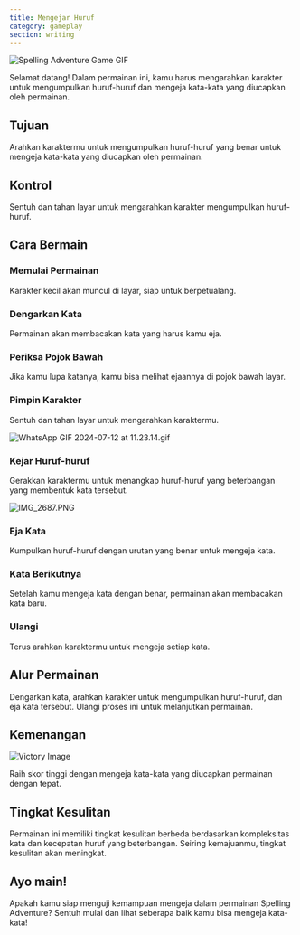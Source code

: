 ```yaml
---
title: Mengejar Huruf
category: gameplay
section: writing
---
```

![Spelling Adventure Game GIF](https://help.studycat.com/hc/article_attachments/34964422592281)

Selamat datang! Dalam permainan ini, kamu harus mengarahkan karakter untuk mengumpulkan huruf-huruf dan mengeja kata-kata yang diucapkan oleh permainan.

## Tujuan

Arahkan karaktermu untuk mengumpulkan huruf-huruf yang benar untuk mengeja kata-kata yang diucapkan oleh permainan.

## Kontrol

Sentuh dan tahan layar untuk mengarahkan karakter mengumpulkan huruf-huruf.

## Cara Bermain

### Memulai Permainan

Karakter kecil akan muncul di layar, siap untuk berpetualang.

### Dengarkan Kata

Permainan akan membacakan kata yang harus kamu eja.

### Periksa Pojok Bawah

Jika kamu lupa katanya, kamu bisa melihat ejaannya di pojok bawah layar.

### Pimpin Karakter

Sentuh dan tahan layar untuk mengarahkan karaktermu.

![WhatsApp GIF 2024-07-12 at 11.23.14.gif](https://help.studycat.com/hc/article_attachments/34964428229401)

### Kejar Huruf-huruf

Gerakkan karaktermu untuk menangkap huruf-huruf yang beterbangan yang membentuk kata tersebut.

![IMG_2687.PNG](https://help.studycat.com/hc/article_attachments/34824459449625)

### Eja Kata

Kumpulkan huruf-huruf dengan urutan yang benar untuk mengeja kata.

### Kata Berikutnya

Setelah kamu mengeja kata dengan benar, permainan akan membacakan kata baru.

### Ulangi

Terus arahkan karaktermu untuk mengeja setiap kata.

## Alur Permainan

Dengarkan kata, arahkan karakter untuk mengumpulkan huruf-huruf, dan eja kata tersebut. Ulangi proses ini untuk melanjutkan permainan.

## Kemenangan

![Victory Image](https://help.studycat.com/hc/article_attachments/34964428232601)

Raih skor tinggi dengan mengeja kata-kata yang diucapkan permainan dengan tepat.

## Tingkat Kesulitan

Permainan ini memiliki tingkat kesulitan berbeda berdasarkan kompleksitas kata dan kecepatan huruf yang beterbangan. Seiring kemajuanmu, tingkat kesulitan akan meningkat.

## Ayo main!

Apakah kamu siap menguji kemampuan mengeja dalam permainan Spelling Adventure? Sentuh mulai dan lihat seberapa baik kamu bisa mengeja kata-kata!